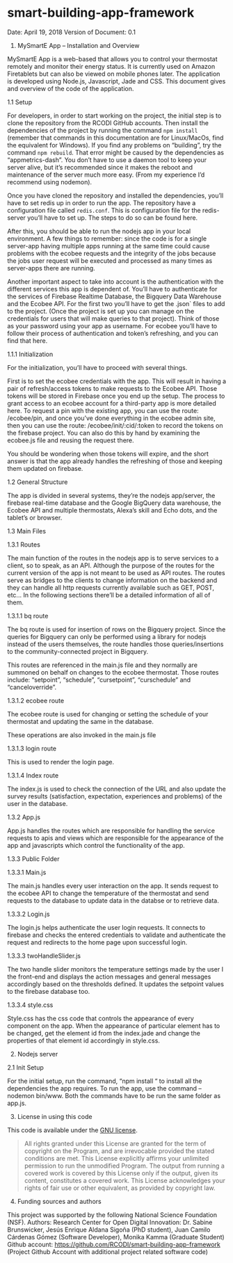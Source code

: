 
# smart-building-app-framework

Date: April 19, 2018
Version of Document: 0.1 

1. MySmartE App – Installation and Overview

MySmartE App is a web-based that allows you to control your thermostat remotely and monitor their energy status. It is currently used on Amazon Firetablets but can also be viewed on mobile phones later. The application is developed using Node.js, Javascript, Jade and CSS. This document gives and overview of the code of the application.

1.1 Setup

For developers, in order to start working on the project, the initial step is to clone the repository from the RCODI GitHub accounts. Then install the dependencies of the project by running the command `npm install` (remember that commands in this documentation are for Linux/MacOs, find the equivalent for Windows). If you find any problems on “building”, try the command `npm rebuild`. That error might be caused by the dependencies as “appmetrics-dash”. You don’t have to use a daemon tool to keep your server alive, but it’s recommended since it makes the reboot and maintenance of the server much more easy. (From my experience I’d recommend using nodemon). 

Once you have cloned the repository and installed the dependencies, you’ll have to set redis up in order to run the app. The repository have a configuration file called `redis.conf`. This is configuration file for the redis-server you’ll have to set up. The steps to do so can be found here.

After this, you should be able to run the nodejs app in your local environment. A few things to remember: since the code is for a single server-app having multiple apps running at the same time could cause problems with the ecobee requests and the integrity of the jobs because the jobs user request will be executed and processed as many times as server-apps there are running. 

Another important aspect to take into account is the authentication with the different services this app is dependent of. You’ll have to authenticate for the services of Firebase Realtime Database, the Bigquery Data Warehouse and the Ecobee API. For the first two you’ll have to get the .json` files to add to the project. (Once the project is set up you can manage on the credentials for users that will make queries to that project). Think of those as your password using your app as username. For ecobee you’ll have to follow their process of authentication and token’s refreshing, and you can find that here.

1.1.1 Initialization

For the initialization, you’ll have to proceed with several things. 

First is to set the ecobee credentials with the app. This will result in having a pair of refresh/access tokens to make requests to the Ecobee API. Those tokens will be stored in Firebase once you end up the setup. The process to grant access to an ecobee account for a third-party app is more detailed here. To request a pin with the existing app, you can use the route: /ecobee/pin, and once you’ve done everything in the ecobee admin site, then you can use the route: /ecobee/init/:cid/:token to record the tokens on the firebase project. You can also do this by hand by examining the ecobee.js file and reusing the request there. 

You should be wondering when those tokens will expire, and the short answer is that the app already handles the refreshing of those and keeping them updated on firebase. 


1.2 General Structure

The app is divided in several systems, they’re the nodejs app/server, the firebase real-time database and the Google BigQuery data warehouse, the Ecobee API and multiple thermostats, Alexa’s skill and Echo dots, and the tablet’s or browser.

1.3 Main Files

1.3.1 Routes

The main function of the routes in the nodejs app is to serve services to a client, so to speak, as an API. Although the purpose of the routes for the current version of the app is not meant to be used as API routes. The routes serve as bridges to the clients to change information on the backend and they can handle all http requests currently available such as GET, POST, etc... In the following sections there’ll be a detailed information of all of them.

1.3.1.1 bq route

The bq route is used for insertion of rows on the Bigquery project. Since the queries for Bigquery can only be performed using a library for nodejs instead of the users themselves, the route handles those queries/insertions to the community-connected project in Bigquery.

This routes are referenced in the main.js file and they normally are summoned on behalf on changes to the ecobee thermostat. Those routes include: “setpoint”, “schedule”, “cursetpoint”, “curschedule” and “canceloverride”. 

1.3.1.2 ecobee route

The ecobee route is used for changing or setting the schedule of your thermostat and updating the same in the database.

These operations are also invoked in the main.js file

1.3.1.3 login route

This is used to render the login page.

1.3.1.4 Index route

The index.js is used to check the connection of the URL and also update the survey results (satisfaction, expectation, experiences and problems) of the user in the database.

1.3.2 App.js 

App.js handles the routes which are responsible for handling the service requests to apis and views which are responsible for the appearance of the app and javascripts which control the functionality of the app.

1.3.3 Public Folder

1.3.3.1 Main.js

The main.js handles every user interaction on the app. It sends request to the ecobee API to change the temperature of the thermostat and send requests to the database to update data in the databse or to retrieve data.

1.3.3.2 Login.js

The login.js helps authenticate the user login requests. It connects to firebase and checks the entered credentials to validate and authenticate the request and redirects to the home page upon successful login.

1.3.3.3 twoHandleSlider.js

The two handle slider monitors the temperature settings made by the user I the front-end and displays the action messages and general messages accordingly based on the thresholds defined.
It updates the setpoint values to the firebase database too.

1.3.3.4 style.css

Style.css has the css code that controls the appearance of every component on the app. When the appearance of particular element has to be changed, get the element id from the index.jade and change the properties of that element id accordingly in style.css.

2. Nodejs server

2.1 Init Setup

For the initial setup, run the command, “npm install “ to install all the dependencies the app requires. To run the app, use the command – nodemon bin/www.
Both the commands have to be run the same folder as app.js.

3. License in using this code

This code is available under the [GNU license](https://www.gnu.org/licenses/gpl-3.0.en.html).
> All rights granted under this License are granted for the term of copyright on the Program, and are irrevocable provided the stated conditions are met. This License explicitly affirms your unlimited permission to run the unmodified Program. The output from running a covered work is covered by this License only if the output, given its content, constitutes a covered work. This License acknowledges your rights of fair use or other equivalent, as provided by copyright law.

4. Funding sources and authors

This project was supported by the following National Science Foundation (NSF). 
Authors: Research Center for Open Digital Innovation: Dr. Sabine Brunswicker, Jesús Enrique Aldana Sigoña (PhD student), Juan Camilo Cárdenas Gómez (Software Developer), Monika Kamma (Graduate Student)
Github account: https://github.com/RCODI/smart-building-app-framework (Project Github Account with additional project related software code)
